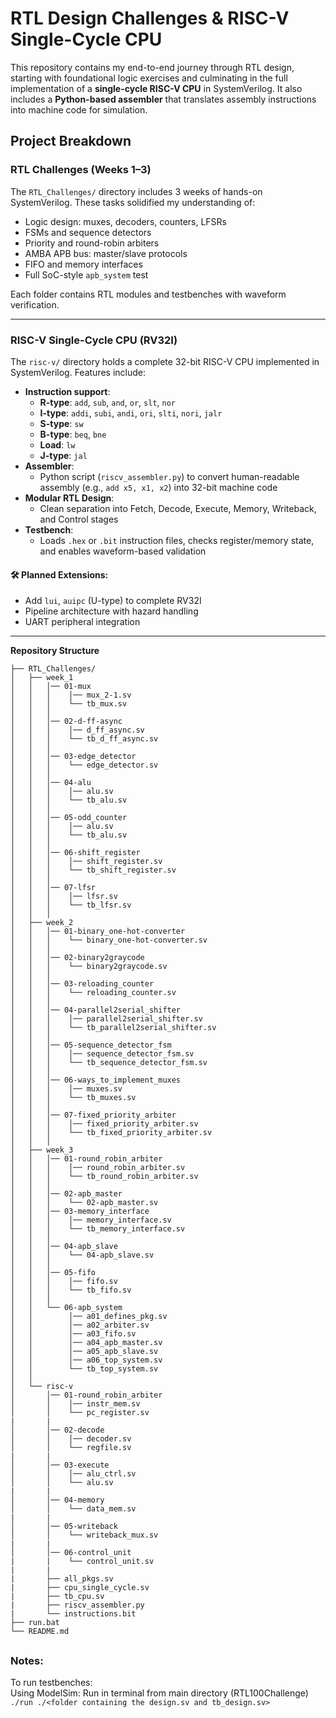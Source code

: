 # RTL Design Challenges & RISC-V Single-Cycle CPU

This repository contains my end-to-end journey through RTL design, starting with foundational logic exercises and culminating in the full implementation of a **single-cycle RISC-V CPU** in SystemVerilog. It also includes a **Python-based assembler** that translates assembly instructions into machine code for simulation.

## Project Breakdown

### RTL Challenges (Weeks 1–3)

The `RTL_Challenges/` directory includes 3 weeks of hands-on SystemVerilog. These tasks solidified my understanding of:

- Logic design: muxes, decoders, counters, LFSRs
- FSMs and sequence detectors
- Priority and round-robin arbiters
- AMBA APB bus: master/slave protocols
- FIFO and memory interfaces
- Full SoC-style `apb_system` test

Each folder contains RTL modules and testbenches with waveform verification.

---

### RISC-V Single-Cycle CPU (RV32I)

The `risc-v/` directory holds a complete 32-bit RISC-V CPU implemented in SystemVerilog. Features include:

- **Instruction support**: 
  - **R-type**: `add`, `sub`, `and`, `or`, `slt`, `nor`  
  - **I-type**: `addi`, `subi`, `andi`, `ori`, `slti`, `nori`, `jalr`  
  - **S-type**: `sw`
  - **B-type**: `beq`, `bne`
  - **Load**:   `lw`
  - **J-type**: `jal`
- **Assembler**: 
  - Python script (`riscv_assembler.py`) to convert human-readable assembly (e.g., `add x5, x1, x2`) into 32-bit machine code
- **Modular RTL Design**:
  - Clean separation into Fetch, Decode, Execute, Memory, Writeback, and Control stages
- **Testbench**: 
  - Loads `.hex` or `.bit` instruction files, checks register/memory state, and enables waveform-based validation

#### 🛠️ Planned Extensions:
- Add `lui`, `auipc` (U-type) to complete RV32I
- Pipeline architecture with hazard handling
- UART peripheral integration

---

**Repository Structure**

<!-- <details>
<summary><strong>Click to expand</strong></summary> -->

```
├── RTL_Challenges/
│   ├── week_1
│   │   │── 01-mux
│   │   │    │── mux_2-1.sv
│   │   │    └── tb_mux.sv
│   │   │ 
│   │   │── 02-d-ff-async
│   │   │    │── d_ff_async.sv
│   │   │    └── tb_d_ff_async.sv
│   │   │ 
│   │   │── 03-edge_detector
│   │   │    └── edge_detector.sv
│   │   │ 
│   │   │── 04-alu
│   │   │    │── alu.sv
│   │   │    └── tb_alu.sv
│   │   │ 
│   │   │── 05-odd_counter
│   │   │    │── alu.sv
│   │   │    └── tb_alu.sv
│   │   │ 
│   │   │── 06-shift_register
│   │   │    │── shift_register.sv
│   │   │    └── tb_shift_register.sv
│   │   │ 
│   │   │── 07-lfsr
│   │   │    │── lfsr.sv
│   │   │    └── tb_lfsr.sv
│   │   │ 
│   ├── week_2
│   │   │── 01-binary_one-hot-converter
│   │   │    └── binary_one-hot-converter.sv
│   │   │ 
│   │   │── 02-binary2graycode
│   │   │    └── binary2graycode.sv
│   │   │ 
│   │   │── 03-reloading_counter
│   │   │    └── reloading_counter.sv
│   │   │ 
│   │   │── 04-parallel2serial_shifter
│   │   │    │── parallel2serial_shifter.sv
│   │   │    └── tb_parallel2serial_shifter.sv
│   │   │ 
│   │   │── 05-sequence_detector_fsm
│   │   │    │── sequence_detector_fsm.sv
│   │   │    └── tb_sequence_detector_fsm.sv
│   │   │ 
│   │   │── 06-ways_to_implement_muxes
│   │   │    │── muxes.sv
│   │   │    └── tb_muxes.sv
│   │   │ 
│   │   │── 07-fixed_priority_arbiter
│   │   │    │── fixed_priority_arbiter.sv
│   │   │    └── tb_fixed_priority_arbiter.sv
│   │   │ 
│   ├── week_3
│   │   │── 01-round_robin_arbiter
│   │   │    │── round_robin_arbiter.sv
│   │   │    └── tb_round_robin_arbiter.sv
│   │   │ 
│   │   │── 02-apb_master
│   │   │    └── 02-apb_master.sv
│   │   │── 03-memory_interface
│   │   │    │── memory_interface.sv
│   │   │    └── tb_memory_interface.sv
│   │   │ 
│   │   │── 04-apb_slave
│   │   │    └── 04-apb_slave.sv
│   │   │ 
│   │   │── 05-fifo
│   │   │    │── fifo.sv
│   │   │    └── tb_fifo.sv
│   │   │ 
│   │   └── 06-apb_system
│   │        │── a01_defines_pkg.sv
│   │        │── a02_arbiter.sv
│   │        │── a03_fifo.sv
│   │        │── a04_apb_master.sv
│   │        │── a05_apb_slave.sv
│   │        │── a06_top_system.sv
│   │        └── tb_top_system.sv
│   │     
│   └── risc-v
│       │── 01-round_robin_arbiter
│       │    │── instr_mem.sv
│       │    └── pc_register.sv
|       |
│       │── 02-decode
│       │    │── decoder.sv
│       │    └── regfile.sv
|       |
│       │── 03-execute
│       │    │── alu_ctrl.sv
│       │    └── alu.sv
|       |
│       │── 04-memory
│       │    └── data_mem.sv
|       |
│       │── 05-writeback
│       │    └── writeback_mux.sv
|       |
│       │── 06-control_unit
|       |    └── control_unit.sv
|       |
|       ├── all_pkgs.sv
|       ├── cpu_single_cycle.sv
|       ├── tb_cpu.sv
|       ├── riscv_assembler.py
|       └── instructions.bit
├── run.bat
└── README.md
```

## 


### Notes:

To run testbenches:  
    Using ModelSim: Run in terminal from main directory (RTL100Challenge) `./run ./<folder containing the design.sv and tb_design.sv>` 

<!--
- To preview: Ctrl+Shift+V
- To convert to pdf: F1 -> write "export" -> choose pdf
- To run waveguide simulation run in terminal: gtkwave.exe .\dump.vcd
--->
